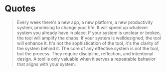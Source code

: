 # Quotes

> Every week there's a new app, a new platform, a new productivity system, promising to change your life.
> It will speed up whatever system you already have in place.
> If your system is unclear or broken, the tool will amplify the chaos.
> If your system is welldesigned, the tool will enhance it.
> It's not the sophistication of the tool, it's the clarity of the system behind it.
> The core of any effective system is not the tool, but the process.
> They require discipline, reflection, and intentional design.
> A tool is only valuable when it serves a repeatable behavior that aligns with your system.
